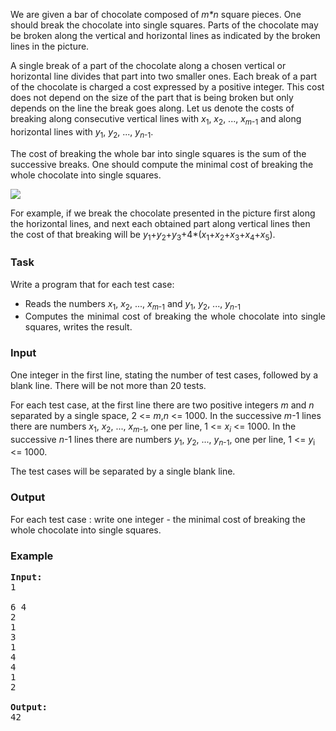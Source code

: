 <p align="justify">
</p><p>
     We are given a bar of chocolate composed of <i>m*n</i> square pieces. One should break the chocolate into single squares. Parts of the chocolate may be broken along the vertical and horizontal lines as indicated by the broken lines in the picture. 
</p>
<p>
     A single break of a part of the chocolate along a chosen vertical or horizontal line divides that part into two smaller ones. Each break of a part of the chocolate is charged a cost expressed by a positive integer. This cost does not depend on the size of the part that is being broken but only depends on the line the break goes along. Let us denote the costs of breaking along consecutive vertical lines with <i>x</i><sub>1</sub>, <i>x</i><sub>2</sub>, ...,
<i>x</i><sub><i>m</i>-1</sub> and along horizontal lines with
<i>y</i><sub>1</sub>, <i>y</i><sub>2</sub>, ...,
<i>y</i><sub><i>n</i>-1</sub>. 
</p>
<p>
     The cost of breaking the whole bar into single squares is the sum of the successive breaks. One should compute the minimal cost of breaking the whole chocolate into single squares.
</p>
<img src="/content/thanhvy:chocolate.jpg">

<p>
For example, if we break the chocolate presented in the picture first along the horizontal lines, and next each obtained part along vertical lines then the cost of that breaking will be <i>y</i><sub>1</sub>+<i>y</i><sub>2</sub>+<i>y</i><sub>3</sub>+4*(<i>x</i><sub>1</sub>+<i>x</i><sub>2</sub>+<i>x</i><sub>3</sub>+<i>x</i><sub>4</sub>+<i>x</i><sub>5</sub>).
</p> 

<h3>Task</h3>
<p align="justify">Write a program that for each test case:</p>
<div align="justify">
<ul align="justify">
     <li align="justify">Reads the numbers <i>x</i><sub>1</sub>, <i>x</i><sub>2</sub>, ...,
<i>x</i><sub><i>m</i>-1</sub> and <i>y</i><sub>1</sub>,
<i>y</i><sub>2</sub>, ..., <i>y</i><sub><i>n</i>-1</sub> </li>
     <li align="justify"> Computes the minimal cost of breaking the whole chocolate into single squares, writes the result. </li>
</ul></div>

<h3>Input</h3>
<p>
One integer in the first line, stating the number of test cases, followed by a blank line. There will be not more than 20 tests.
</p>
<p>
For each test case, at the first line there are two positive
integers <i>m</i> and <i>n</i> separated by a single space, 2 &lt;=
<i>m</i>,<i>n</i> &lt;= 1000. In the successive <i>m</i>-1 lines there
are numbers <i>x</i><sub>1</sub>, <i>x</i><sub>2</sub>, ...,
<i>x</i><sub><i>m</i>-1</sub>, one per line, 1 &lt;=
<i>x</i><sub><i>i</i></sub> &lt;= 1000. In the successive <i>n</i>-1 lines there
are numbers <i>y</i><sub>1</sub>, <i>y</i><sub>2</sub>, ...,
<i>y</i><sub><i>n</i>-1</sub>, one per line, 1 &lt;=
<i>y</i><sub>i</sub> &lt;= 1000.
</p>
<p>
The test cases will be separated by a single blank line. 
</p>

<h3>Output</h3>
<p>
For each test case : write one integer - the minimal cost of breaking the whole chocolate into single squares. 
</p>

<h3>Example</h3>

<pre><b>Input:</b>
1

6 4
2
1
3
1
4
4
1
2

<b>Output:</b>
42
</pre>
